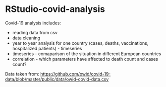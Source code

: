 # RStudio-covid-analysis

Covid-19 analysis includes:
- reading data from csv
- data cleaning
- year to year analysis for one country (cases, deaths, vaccinations, hospitalized patients) - timeseries
- timeseries - comaparison of the situation in different European countries
- correlation - which parameters have affected to death count and cases count?

Data taken from: https://github.com/owid/covid-19-data/blob/master/public/data/owid-covid-data.csv

